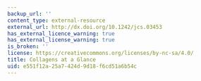 ```yaml
---
backup_url: ''
content_type: external-resource
external_url: http://dx.doi.org/10.1242/jcs.03453
has_external_licence_warning: true
has_external_license_warning: true
is_broken: ''
license: https://creativecommons.org/licenses/by-nc-sa/4.0/
title: Collagens at a Glance
uid: e551f12a-25a7-424d-9d18-f6cd51a6b54c
---
```

